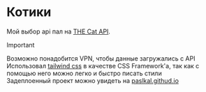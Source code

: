 # Котики

Мой выбор api пал на [THE Cat API](https://thecatapi.com).<br>
> [!IMPORTANT]  
> Возможно понадобится VPN, чтобы данные загружались с API
Использовал [tailwind css](https://tailwindcss.com/) в качестве CSS Framework'а, так как с помощью него можно легко и быстро писать стили<br>
Задеплоенный проект можно увидеть на [paslkal.githud.io](https://paslkal.github.io/vk-intern-challenge/)
